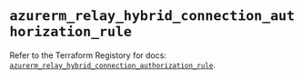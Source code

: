 # `azurerm_relay_hybrid_connection_authorization_rule`

Refer to the Terraform Registory for docs: [`azurerm_relay_hybrid_connection_authorization_rule`](https://registry.terraform.io/providers/hashicorp/azurerm/3.75.0/docs/resources/relay_hybrid_connection_authorization_rule).
